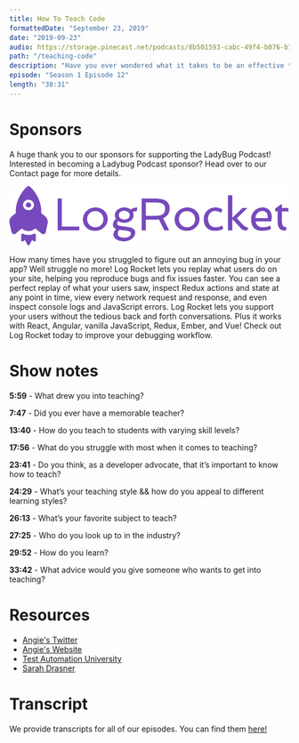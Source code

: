 ```yaml
---
title: How To Teach Code
formattedDate: "September 23, 2019"
date: "2019-09-23"
audio: https://storage.pinecast.net/podcasts/8b501593-cabc-49f4-b076-b7c2e3bca56f/audio/4c4ec084-6e59-4f0d-9da6-646a610dc9a7/Ladybug_Podcast_-_Education_In_Tech.mp3
path: "/teaching-code"
description: "Have you ever wondered what it takes to be an effective teacher in the tech industry? Well, wonder no more. We had the pleasure of chatting with Angie Jones, senior developer advocate at Applitools and director at Test Automation University about her experience as a teacher. And she talks to us about her teaching and learning styles and shares some advice for those looking to get into the world of teaching. And this episode, we'll discuss things like how to teach to multiple skill levels and common misconceptions about being a teacher."
episode: "Season 1 Episode 12"
length: "38:31"
---
```


# Sponsors

A huge thank you to our sponsors for supporting the LadyBug Podcast! Interested in becoming a Ladybug Podcast sponsor? Head over to our Contact page for more details.

<a class="image-link" target="_blank" href="https://logrocket.com">
<img src="../../images/sponsors/logrocket.svg" alt="LogRocket Website"></a>

How many times have you struggled to figure out an annoying bug in your app? Well struggle no more! Log Rocket lets you replay what users do on your site, helping you reproduce bugs and fix issues faster. You can see a perfect replay of what your users saw, inspect Redux actions and state at any point in time, view every network request and response, and even inspect console logs and JavaScript errors. Log Rocket lets you support your users without the tedious back and forth conversations. Plus it works with React, Angular, vanilla JavaScript, Redux, Ember, and Vue! Check out Log Rocket today to improve your debugging workflow.

# Show notes

**5:59** - What drew you into teaching?

**7:47** - Did you ever have a memorable teacher?

**13:40** - How do you teach to students with varying skill levels?

**17:56** - What do you struggle with most when it comes to teaching?

**23:41** - Do you think, as a developer advocate, that it’s important to know how to teach?

**24:29** - What’s your teaching style && how do you appeal to different learning styles?

**26:13** - What’s your favorite subject to teach?

**27:25** - Who do you look up to in the industry?

**29:52** - How do you learn?

**33:42** - What advice would you give someone who wants to get into teaching?

# Resources

- [Angie's Twitter](https://twitter.com/techgirl1908)
- [Angie's Website](http://angiejones.tech/)
- [Test Automation University](https://testautomationu.applitools.com/instructors/angie_jones.html)
- [Sarah Drasner](https://frontendmasters.com/teachers/sarah-drasner/)

# Transcript

We provide transcripts for all of our episodes. You can find them <a href="https://github.com/ladybug-podcast/ladybug-website/blob/master/transcripts/12-teaching-code.md" target="_blank" class="highlight">here!</a>
